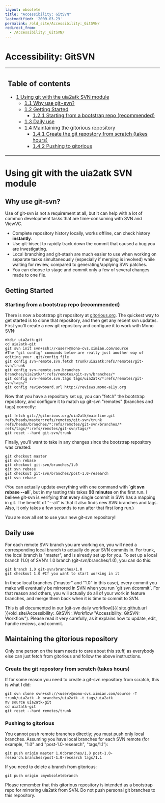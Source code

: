 ```yaml
---
layout: obsolete
title: "Accessibility: GitSVN"
lastmodified: '2009-03-29'
permalink: /old_site/Accessibility:_GitSVN/
redirect_from:
  - /Accessibility:_GitSVN/
---
```


Accessibility: GitSVN
=====================

<table>
<col width="100%" />
<tbody>
<tr class="odd">
<td align="left"><h2>Table of contents</h2>
<ul>
<li><a href="#using-git-with-the-uia2atk-svn-module">1 Using git with the uia2atk SVN module</a>
<ul>
<li><a href="#why-use-git-svn">1.1 Why use git-svn?</a></li>
<li><a href="#getting-started">1.2 Getting Started</a>
<ul>
<li><a href="#starting-from-a-bootstrap-repo-recommended">1.2.1 Starting from a bootstrap repo (recommended)</a></li>
</ul></li>
<li><a href="#daily-use">1.3 Daily use</a></li>
<li><a href="#maintaining-the-gitorious-repository">1.4 Maintaining the gitorious repository</a>
<ul>
<li><a href="#create-the-git-repostory-from-scratch-takes-hours">1.4.1 Create the git repostory from scratch (takes hours)</a></li>
<li><a href="#pushing-to-gitorious">1.4.2 Pushing to gitorious</a></li>
</ul></li>
</ul></li>
</ul></td>
</tr>
</tbody>
</table>

Using git with the uia2atk SVN module
=====================================

Why use git-svn?
----------------

Use of git-svn is not a requirement at all, but it can help with a lot of common development tasks that are time-consuming with SVN and ViewVC.

-   Complete repository history locally, works offline, can check history **instantly**.
-   Use git-bisect to rapidly track down the commit that caused a bug you are investigating.
-   Local branching and git-stash are much easier to use when working on separate tasks simultaneously (especially if merging is involved) while waiting for review, compared to generating/applying SVN patches.
-   You can choose to stage and commit only a few of several changes made to one file.

Getting Started
---------------

### Starting from a bootstrap repo (recommended)

There is now a bootstrap git repository at [gitorious.org](http://gitorious.org/projects/uia2atk). The quickest way to get started is to clone that repository, and then get any recent svn updates. First you'll create a new git repository and configure it to work with Mono SVN:

    mkdir uia2atk-git
    cd uia2atk-git
    git svn init svn+ssh://<user>@mono-cvs.ximian.com/source
    #The "git config" commands below are really just another way of editing your .git/config file
    git config svn-remote.svn.fetch trunk/uia2atk:refs/remotes/git-svn/trunk
    git config svn-remote.svn.branches branches/uia2atk/*:refs/remotes/git-svn/branches/*
    git config svn-remote.svn.tags tags/uia2atk/*:refs/remotes/git-svn/tags/*
    git config reviewboard.url http://reviews.mono-a11y.org

Now that you have a repository set up, you can "fetch" the bootstrap repository, and configure it to match up git-svn "remotes" (branches and tags) correctly:

    git fetch git://gitorious.org/uia2atk/mainline.git refs/heads/master:refs/remotes/git-svn/trunk refs/heads/branches/*:refs/remotes/git-svn/branches/* refs/tags/*:refs/remotes/git-svn/tags/*
    git reset --hard git-svn/trunk

Finally, you'll want to take in any changes since the bootstrap repository was created:

    git checkout master
    git svn rebase
    git checkout git-svn/branches/1.0
    git svn rebase
    git checkout git-svn/branches/post-1.0-research
    git svn rebase

(You can actually update everything with one command with \`**git svn rebase --all**\`, but in my testing this takes **90 minutes** on the first run. I believe git-svn is verifying that every single commit in SVN has a mapping in git. The benefit of "--all" is that it also finds new SVN branches and tags. Also, it only takes a few seconds to run after that first long run.)

You are now all set to use your new git-svn repository!

Daily use
---------

For each remote SVN branch you are working on, you will need a corresponding local branch to actually do your SVN commits in. For trunk, the local branch is "master", and is already set up for you. To set up a local branch (1.0) of SVN's 1.0 branch (git-svn/branches/1.0), you can do this:

    git branch 1.0 git-svn/branches/1.0
    git checkout 1.0 #If you want to start working in it

In these local branches ("master" and "1.0" in this case), every commit you make will eventually be mirrored in SVN when you run \`git svn dcommit\`. For that reason and others, you will actually do all of your work in feature branches, and merge them back when it is time to commit to SVN.

This is all documented in our [git-svn daily workflow]({{ site.github.url }}/old_site/Accessibility:_GitSVN:_Workflow "Accessibility: GitSVN: Workflow"). Please read it very carefully, as it explains how to update, edit, handle reviews, and commit.

Maintaining the gitorious repository
------------------------------------

Only one person on the team needs to care about this stuff, as everybody else can just fetch from gitorious and follow the above instructions.

### Create the git repostory from scratch (takes hours)

If for some reason you need to create a git-svn repository from scratch, this is what I did:

    git svn clone svn+ssh://<user>@mono-cvs.ximian.com/source -T trunk/uia2atk -b branches/uia2atk -t tags/uia2atk
    mv source uia2atk-git
    cd uia2atk-git
    git reset --hard remotes/trunk

### Pushing to gitorious

You cannot push remote branches directly; you must push only local branches. Assuming you have local branches for each SVN remote (for example, "1.0" and "post-1.0-research", "tags/1.1"):

    git push origin master 1.0:branches/1.0 post-1.0-research:branches/post-1.0-research tags/1.1

If you need to delete a branch from gitorious:

    git push origin :myobsoletebranch

Please remember that this gitorious repository is intended as a bootstrap repo for mirroring uia2atk from SVN. Do not push personal git branches to this repository.

